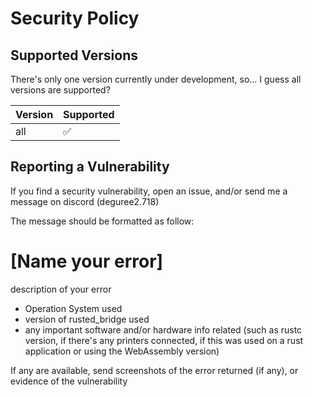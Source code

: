 # Security Policy

## Supported Versions

There's only one version currently under development, so... I guess all versions are supported?

| Version | Supported          |
| ------- | ------------------ |
| all   | :white_check_mark: |


## Reporting a Vulnerability

If you find a security vulnerability, open an issue, and/or send me a message on discord (deguree2.718)

The message should be formatted as follow:

# [Name your error]
description of your error

- Operation System used
- version of rusted_bridge used
- any important software and/or hardware info related (such as rustc version, if there's any printers connected, if this was used on a rust application or using the WebAssembly version)

If any are available, send screenshots of the error returned (if any), or evidence of the vulnerability
